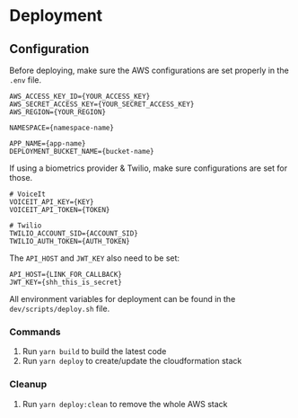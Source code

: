 # Deployment

## Configuration

Before deploying, make sure the AWS configurations are set properly in the
`.env` file.

```
AWS_ACCESS_KEY_ID={YOUR_ACCESS_KEY}
AWS_SECRET_ACCESS_KEY={YOUR_SECRET_ACCESS_KEY}
AWS_REGION={YOUR_REGION}

NAMESPACE={namespace-name}

APP_NAME={app-name}
DEPLOYMENT_BUCKET_NAME={bucket-name}
```

If using a biometrics provider & Twilio, make sure configurations are set for
those.

```
# VoiceIt
VOICEIT_API_KEY={KEY}
VOICEIT_API_TOKEN={TOKEN}

# Twilio
TWILIO_ACCOUNT_SID={ACCOUNT_SID}
TWILIO_AUTH_TOKEN={AUTH_TOKEN}
```

The `API_HOST` and `JWT_KEY` also need to be set:

```
API_HOST={LINK_FOR_CALLBACK}
JWT_KEY={shh_this_is_secret}
```

All environment variables for deployment can be found in the
`dev/scripts/deploy.sh` file.

### Commands

1. Run `yarn build` to build the latest code
2. Run `yarn deploy` to create/update the cloudformation stack

### Cleanup

1. Run `yarn deploy:clean` to remove the whole AWS stack
